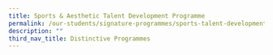 ```yaml
---
title: Sports & Aesthetic Talent Development Programme
permalink: /our-students/signature-programmes/sports-talent-development-programme/
description: ""
third_nav_title: Distinctive Programmes
---
```

